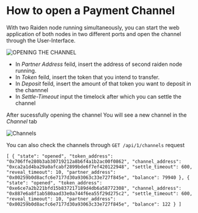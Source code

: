<h1> How to open a Payment Channel </h1>

With two Raiden node running simultaneously, you can start the web application of both nodes in two different ports and open the channel through the User-Interface.


![OPENING THE CHANNEL](https://github.com/dopetard/Raiden-ERC20-Atomic-Swap-POC-/blob/master/Screen%20Shot%202018-02-26%20at%2012.04.55%20PM.png)

* In *Partner Address* feild, insert the address of second raiden node running.
* In *Token* feild, insert the token that you intend to transfer.
* In *Deposit* feild, insert the amount of that token you want to deposit in the channnel
* In *Settle-Timeout* input the timelock after which you can settle the channel

After sucessfully opening the channel You will see a new channel in the *Channel* tab

![Channels](https://github.com/dopetard/Raiden-ERC20-Atomic-Swap-POC-/blob/master/Screen%20Shot%202018-02-26%20at%204.00.57%20PM.png)

You can also check the channels through `GET /api/1/channels` request

`[
 {
  "state": "opened",
  "token_address": "0x706ffe280b3ab30719212a8b6f4a1b2ac00f0862",
  "channel_address": "0xca2a1d4ba29a0afcabf2899bde6f7ef420122948",
  "settle_timeout": 600,
  "reveal_timeout": 10,
  "partner_address": "0x00259b0d8acfc6e7177d30a93063c33e727f845e",
  "balance": 79940
 },
 {
  "state": "opened",
  "token_address": "0xe6ce7a2b221bfd15b837217189d4db6a58772308",
  "channel_address": "0x887e6a8f1ab580aad33e0a744f6ea55f29d275c2",
  "settle_timeout": 600,
  "reveal_timeout": 10,
  "partner_address": "0x00259b0d8acfc6e7177d30a93063c33e727f845e",
  "balance": 122
 }
]`
